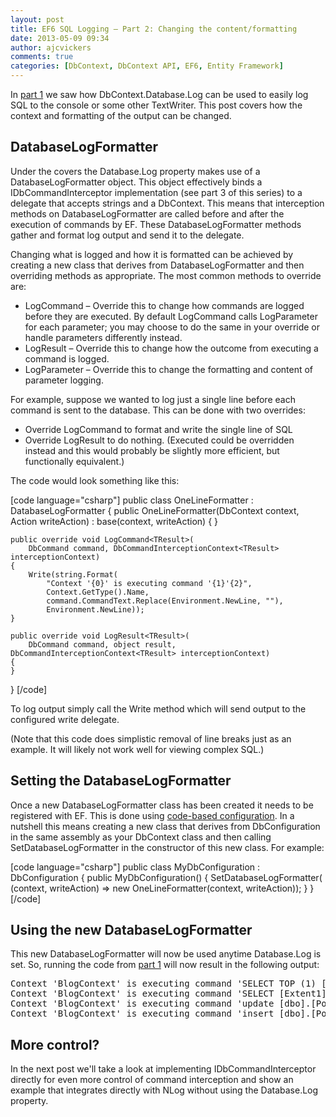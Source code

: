 ```yaml
---
layout: post
title: EF6 SQL Logging – Part 2: Changing the content/formatting
date: 2013-05-09 09:34
author: ajcvickers
comments: true
categories: [DbContext, DbContext API, EF6, Entity Framework]
---
```

In <a href="/2013/05/08/ef6-sql-logging-part-1-simple-logging/">part 1</a> we saw how DbContext.Database.Log can be used to easily log SQL to the console or some other TextWriter. This post covers how the context and formatting of the output can be changed.


<h2>DatabaseLogFormatter</h2>
Under the covers the Database.Log property makes use of a DatabaseLogFormatter object. This object effectively binds a IDbCommandInterceptor implementation (see part 3 of this series) to a delegate that accepts strings and a DbContext. This means that interception methods on DatabaseLogFormatter are called before and after the execution of commands by EF. These DatabaseLogFormatter methods gather and format log output and send it to the delegate.

Changing what is logged and how it is formatted can be achieved by creating a new class that derives from DatabaseLogFormatter and then overriding methods as appropriate. The most common methods to override are:
<ul>
	<li>LogCommand – Override this to change how commands are logged before they are executed. By default LogCommand calls LogParameter for each parameter; you may choose to do the same in your override or handle parameters differently instead.</li>
	<li>LogResult – Override this to change how the outcome from executing a command is logged.</li>
	<li>LogParameter – Override this to change the formatting and content of parameter logging.</li>
</ul>
For example, suppose we wanted to log just a single line before each command is sent to the database. This can be done with two overrides:
<ul>
	<li>Override LogCommand to format and write the single line of SQL</li>
	<li>Override LogResult to do nothing. (Executed could be overridden instead and this would probably be slightly more efficient, but functionally equivalent.)</li>
</ul>
The code would look something like this:

[code language="csharp"]
public class OneLineFormatter : DatabaseLogFormatter
{
    public OneLineFormatter(DbContext context, Action<string> writeAction)
        : base(context, writeAction)
    {
    }

    public override void LogCommand<TResult>(
        DbCommand command, DbCommandInterceptionContext<TResult> interceptionContext)
    {
        Write(string.Format(
            "Context '{0}' is executing command '{1}'{2}",
            Context.GetType().Name,
            command.CommandText.Replace(Environment.NewLine, ""),
            Environment.NewLine));
    }

    public override void LogResult<TResult>(
        DbCommand command, object result, DbCommandInterceptionContext<TResult> interceptionContext)
    {
    }
}
[/code]

To log output simply call the Write method which will send output to the configured write delegate.

(Note that this code does simplistic removal of line breaks just as an example. It will likely not work well for viewing complex SQL.)
<h2>Setting the DatabaseLogFormatter</h2>
Once a new DatabaseLogFormatter class has been created it needs to be registered with EF. This is done using <a href="http://msdn.microsoft.com/en-us/data/jj680699">code-based configuration</a>. In a nutshell this means creating a new class that derives from DbConfiguration in the same assembly as your DbContext class and then calling SetDatabaseLogFormatter in the constructor of this new class. For example:

[code language="csharp"]
public class MyDbConfiguration : DbConfiguration
{
    public MyDbConfiguration()
    {
        SetDatabaseLogFormatter(
            (context, writeAction) => new OneLineFormatter(context, writeAction));
    }
}
[/code]
<h2>Using the new DatabaseLogFormatter</h2>
This new DatabaseLogFormatter will now be used anytime Database.Log is set. So, running the code from <a href="/2013/05/08/ef6-sql-logging-part-1-simple-logging/">part 1</a> will now result in the following output:
<pre>Context 'BlogContext' is executing command 'SELECT TOP (1) [Extent1].[Id] AS [Id], [Extent1].[Title] AS [Title]FROM [dbo].[Blogs] AS [Extent1]WHERE (N'One Unicorn' = [Extent1].[Title]) AND ([Extent1].[Title] IS NOT NULL)'
Context 'BlogContext' is executing command 'SELECT [Extent1].[Id] AS [Id], [Extent1].[Title] AS [Title], [Extent1].[BlogId] AS [BlogId]FROM [dbo].[Posts] AS [Extent1]WHERE [Extent1].[BlogId] = @EntityKeyValue1'
Context 'BlogContext' is executing command 'update [dbo].[Posts]set [Title] = @0where ([Id] = @1)'
Context 'BlogContext' is executing command 'insert [dbo].[Posts]([Title], [BlogId])values (@0, @1)select [Id]from [dbo].[Posts]where @@rowcount > 0 and [Id] = scope_identity()'</pre>
<h2>More control?</h2>
In the next post we'll take a look at implementing IDbCommandInterceptor directly for even more control of command interception and show an example that integrates directly with NLog without using the Database.Log property.
